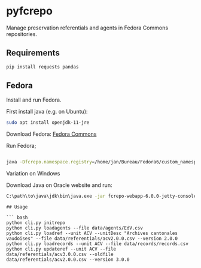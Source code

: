 # pyfcrepo
Manage preservation referentials and agents in Fedora Commons
repositories.

## Requirements

``` bash
pip install requests pandas
```

## Fedora

Install and run Fedora.

First install java (e.g. on Ubuntu):
``` bash
sudo apt install openjdk-11-jre

```

Download Fedora:
[Fedora Commons](https://duraspace.org/fedora)


Run Fedora;
``` bash

java -Dfcrepo.namespace.registry=/home/jan/Bureau/Fedora6/custom_namespaces.yml -jar fcrepo-webapp-6.0.0-jetty-console.jar

```

Variation on Windows

Download Java on Oracle website and run:

``` bash
C:\path\to\java\jdk\bin\java.exe -jar fcrepo-webapp-6.0.0-jetty-console.jar
```
```
## Usage

``` bash
python cli.py initrepo
python cli.py loadagents --file data/agents/EdV.csv
python cli.py loadref --unit ACV --unitDesc "Archives cantonales vaudoises" --file data/referentials/acv2.0.0.csv --version 2.0.0
python cli.py loadrecords --unit ACV --file data/records/records.csv
python cli.py updateref --unit ACV --file data/referentials/acv3.0.0.csv --oldfile data/referentials/acv2.0.0.csv --version 3.0.0
```
